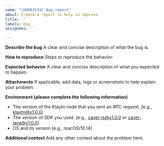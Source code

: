```yaml
---
name: "\U0001F41C Bug report"
about: Create a report to help us improve
title: ''
labels: bug
assignees: ''

---
```


**Describe the bug**
A clear and concise description of what the bug is.

**How to reproduce**
Steps to reproduce the behavior:

**Expected behavior**
A clear and concise description of what you expected to happen.

**Attachments**
If applicable, add data, logs or screenshots to help explain your problem.

**Environment (please complete the following information)**
 - The version of the Klaytn node that you sent an RPC request. [e.g., klaytn@v1.0.0]
 - The version of SDK you used. [e.g., caver-js@v1.0.0 or caver-java@v1.0.0]
 - OS and its version [e.g., macOS/10.14]

**Additional context**
Add any other context about the problem here.
